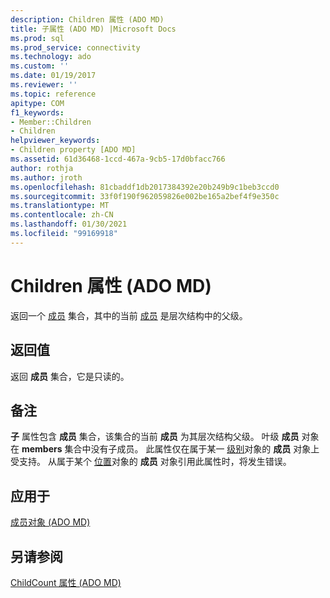 ```yaml
---
description: Children 属性 (ADO MD)
title: 子属性 (ADO MD) |Microsoft Docs
ms.prod: sql
ms.prod_service: connectivity
ms.technology: ado
ms.custom: ''
ms.date: 01/19/2017
ms.reviewer: ''
ms.topic: reference
apitype: COM
f1_keywords:
- Member::Children
- Children
helpviewer_keywords:
- Children property [ADO MD]
ms.assetid: 61d36468-1ccd-467a-9cb5-17d0bfacc766
author: rothja
ms.author: jroth
ms.openlocfilehash: 81cbaddf1db2017384392e20b249b9c1beb3ccd0
ms.sourcegitcommit: 33f0f190f962059826e002be165a2bef4f9e350c
ms.translationtype: MT
ms.contentlocale: zh-CN
ms.lasthandoff: 01/30/2021
ms.locfileid: "99169918"
---
```

# <a name="children-property-ado-md"></a>Children 属性 (ADO MD)
返回一个 [成员](./members-collection-ado-md.md) 集合，其中的当前 [成员](./member-object-ado-md.md) 是层次结构中的父级。  
  
## <a name="return-values"></a>返回值  
 返回 **成员** 集合，它是只读的。  
  
## <a name="remarks"></a>备注  
 **子** 属性包含 **成员** 集合，该集合的当前 **成员** 为其层次结构父级。 叶级 **成员** 对象在 **members** 集合中没有子成员。 此属性仅在属于某一 [级别](./level-object-ado-md.md)对象的 **成员** 对象上受支持。 从属于某个 [位置](./position-object-ado-md.md)对象的 **成员** 对象引用此属性时，将发生错误。  
  
## <a name="applies-to"></a>应用于  
 [成员对象 (ADO MD)](./member-object-ado-md.md)  
  
## <a name="see-also"></a>另请参阅  
 [ChildCount 属性 (ADO MD)](./childcount-property-ado-md.md)